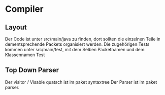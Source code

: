 # Compiler

## Layout
Der Code ist unter src/main/java zu finden, dort sollten die einzelnen Teile in dementsprechende Packets organisiert werden.
Die zugehörigen Tests kommen unter src/main/test, mit dem Selben Packetnamen und dem Klassennamen <Klassenname>Test

## Top Down Parser
Der visitor / Visable quatsch ist im paket syntaxtree
Der Parser ist im paket parser.